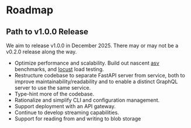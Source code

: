 # Roadmap

## Path to v1.0.0 Release

We aim to release v1.0.0 in December 2025. There may or may
not be a v0.2.0 release along the way.

- Optimize performance and scalability. Build out nascent
  [asv](https://asv.readthedocs.io/en/latest/) benchmarks, and
  [locust](https://locust.io/) load testing.
- Restructure codebase to separate FastAPI server from
  service, both to improve maintainability/readability and
  to enable a distinct GraphQL server to use the same service.
- Type-hint more of the codebase.
- Rationalize and simplify CLI and configuration management.
- Support deployment with an API gateway.
- Continue to develop streaming capabilities.
- Support for reading from and writing to blob storage
